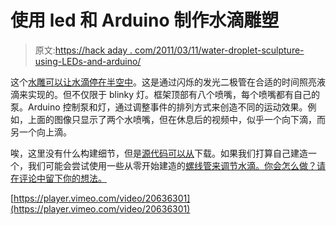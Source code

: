 # 使用 led 和 Arduino 制作水滴雕塑

> 原文:[https://hack aday . com/2011/03/11/water-droplet-sculpture-using-LEDs-and-arduino/](https://hackaday.com/2011/03/11/water-droplet-sculpture-using-leds-and-arduino/)

这个[水雕可以让水滴停在半空中](http://www.vimeo.com/20636301)。这是通过闪烁的发光二极管在合适的时间照亮液滴来实现的。但不仅限于 blinky 灯。框架顶部有八个喷嘴，每个喷嘴都有自己的泵。Arduino 控制泵和灯，通过调整事件的排列方式来创造不同的运动效果。例如，上面的图像只显示了两个水喷嘴，但在休息后的视频中，似乎一个向下滴，而另一个向上滴。

唉，这里没有什么构建细节，但是[源代码可以从](https://github.com/vishnubob/bigdripper)下载。如果我们打算自己建造一个，我们可能会尝试使用一些从零开始建造的[螺线管来调节水滴。你会怎么做？请在评论中留下你的想法。](http://hackaday.com/2010/12/02/make-your-own-solenoids-then-play-the-xylophone/)

[https://player.vimeo.com/video/20636301](https://player.vimeo.com/video/20636301)